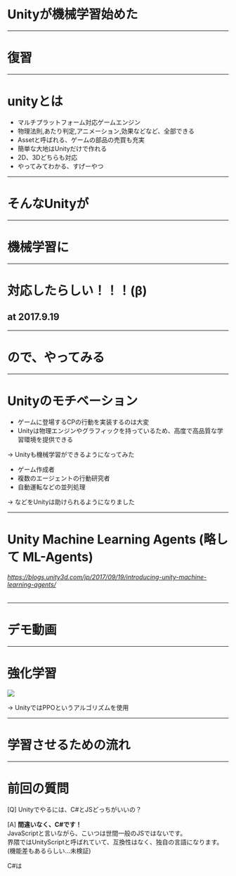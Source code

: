 <!-- $theme: gaia -->

# Unityが機械学習始めた  

---

# 復習  

---
# unityとは
 - マルチプラットフォーム対応ゲームエンジン  
 - 物理法則,あたり判定,アニメーション,効果などなど、全部できる  
 - Assetと呼ばれる、ゲームの部品の売買も充実  
 - 簡単な大地はUnityだけで作れる  
 - 2D、3Dどちらも対応  
 - やってみてわかる、すげーやつ  

---
# そんなUnityが  
---
# 機械学習に  
---
# 対応したらしい！！！(β)

## at 2017.9.19
---
# ので、やってみる  
---
# Unityのモチベーション  

 - ゲームに登場するCPの行動を実装するのは大変  
 - Unityは物理エンジンやグラフィックを持っているため、高度で高品質な学習環境を提供できる  

  → Unityも機械学習ができるようになってみた
  
   - ゲーム作成者  
   - 複数のエージェントの行動研究者  
   - 自動運転などの並列処理  
 
   → などをUnityは助けられるようになりました
   
---
# Unity Machine Learning Agents (略して ML-Agents)

###### https://blogs.unity3d.com/jp/2017/09/19/introducing-unity-machine-learning-agents/
---
# デモ動画
---
# 強化学習  

 ![](C:\Users\c_kobayashi\Documents\10_PD若手\LT会\Unity_強化学習.png)  
 
→ UnityではPPOというアルゴリズムを使用  

---
# 学習させるための流れ  

---
# 前回の質問
 [Q] Unityでやるには、C#とJSどっちがいいの？
 
 [A] **間違いなく、C#です！**  
 JavaScriptと言いながら、こいつは世間一般のJSではないです。  
 界隈ではUnityScriptと呼ばれていて、互換性はなく、独自の言語になります。  
 (機能差もあるらしい…未検証)  
 
 C#は
 
